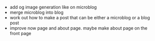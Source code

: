 - add og image generation like on microblog
- merge microblog into blog
- work out how to make a post that can be either a microblog or a blog post
- improve now page and about page. maybe make about page on the front page